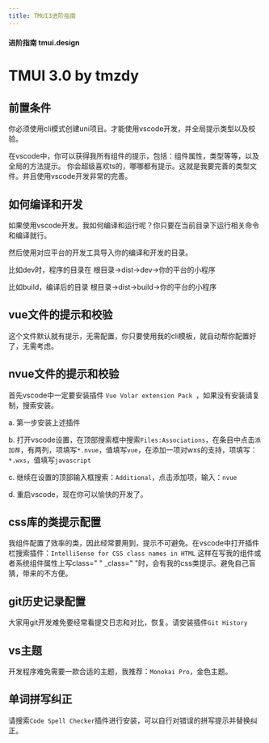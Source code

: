 ```yaml
---
title: TMUI3进阶指南
---
```


#### 进阶指南 tmui.design

# TMUI 3.0 by tmzdy

## 前置条件
你必须使用cli模式创建uni项目。才能使用vscode开发，并全局提示类型以及校验。

在vscode中，你可以获得我所有组件的提示，包括：组件属性，类型等等，以及全局的方法提示。
你会超级喜欢ts的，哪哪都有提示。这就是我要完善的类型文件。并且使用vscode开发非常的完善。

## 如何编译和开发
如果使用vscode开发。我如何编译和运行呢？你只要在当前目录下运行相关命令和编译就行。

然后使用对应平台的开发工具导入你的编译和开发的目录。

比如dev时，程序的目录在 根目录->dist->dev->你的平台的小程序

比如build，编译后的目录 根目录->dist->build->你的平台的小程序

## vue文件的提示和校验
这个文件默认就有提示，无需配置，你只要使用我的cli模板，就自动帮你配置好了，无需考虑。

## nvue文件的提示和校验

首先vscode中一定要安装插件 ```Vue Volar extension Pack ```，如果没有安装请复制，搜索安装。

a. 第一步安装上述插件

b. 打开vscode设置，在顶部搜索框中搜索```Files:Associations```，在条目中点击```添加荐```，有两列，项填写```*.nvue```，值填写```vue```，在添加一项对wxs的支持，项填写：```*.wxs```，值填写```javascript```

c. 继续在设置的顶部输入框搜索：```Additional```，点击添加项，输入：```nvue```

d. 重启vscode，现在你可以愉快的开发了。

## css库的类提示配置
我组件配置了效率的类，因此经常要用到，提示不可避免。在vscode中打开插件栏搜索插件：``` IntelliSense for CSS class names in HTML ```
这样在写我的组件或者系统组件属性上写class=" " _class=" "时，会有我的css类提示。避免自己盲猜，带来的不方便。

## git历史记录配置
大家用git开发难免要经常看提交日志和对比，恢复。请安装插件``` Git History ```

## vs主题
开发程序难免需要一款合适的主题，我推荐：``` Monokai Pro ```，金色主题。

## 单词拼写纠正
请搜索``` Code Spell Checker ```插件进行安装，可以自行对错误的拼写提示并替换纠正。
